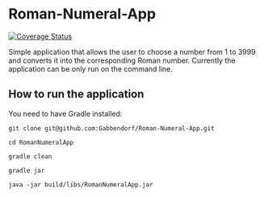 # Roman-Numeral-App

[![Coverage Status](https://coveralls.io/repos/github/Gabbendorf/Roman-Numeral-App/badge.svg?branch=master)](https://coveralls.io/github/Gabbendorf/Roman-Numeral-App?branch=master)

Simple application that allows the user to choose a number from 1 to 3999 and converts it into the corresponding Roman number.
Currently the application can be only run on the command line.

## How to run the application
You need to have Gradle installed:

```
git clone git@github.com:Gabbendorf/Roman-Numeral-App.git

cd RomanNumeralApp

gradle clean

gradle jar

java -jar build/libs/RomanNumeralApp.jar
```